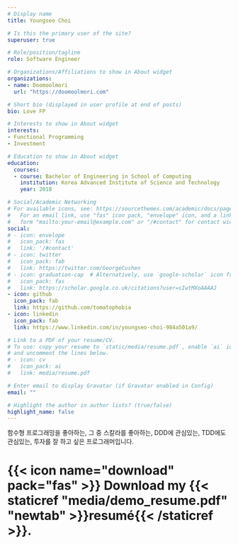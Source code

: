 ```yaml
---
# Display name
title: Youngseo Choi

# Is this the primary user of the site?
superuser: true

# Role/position/tagline
role: Software Engineer

# Organizations/Affiliations to show in About widget
organizations:
- name: Doomoolmori
  url: "https://doomoolmori.com"

# Short bio (displayed in user profile at end of posts)
bio: Love FP

# Interests to show in About widget
interests:
- Functional Programming
- Investment

# Education to show in About widget
education:
  courses:
  - course: Bachelor of Engineering in School of Computing
    institution: Korea Advanced Institute of Science and Technology
    year: 2018

# Social/Academic Networking
# For available icons, see: https://sourcethemes.com/academic/docs/page-builder/#icons
#   For an email link, use "fas" icon pack, "envelope" icon, and a link in the
#   form "mailto:your-email@example.com" or "/#contact" for contact widget.
social:
# - icon: envelope
#   icon_pack: fas
#   link: '/#contact'
# - icon: twitter
#   icon_pack: fab
#   link: https://twitter.com/GeorgeCushen
# - icon: graduation-cap  # Alternatively, use `google-scholar` icon from `ai` icon pack
#   icon_pack: fas
#   link: https://scholar.google.co.uk/citations?user=sIwtMXoAAAAJ
- icon: github
  icon_pack: fab
  link: https://github.com/tomatophobia
- icon: linkedin
  icon_pack: fab
  link: https://www.linkedin.com/in/youngseo-choi-984a501a9/

# Link to a PDF of your resume/CV.
# To use: copy your resume to `static/media/resume.pdf`, enable `ai` icons in `params.toml`, 
# and uncomment the lines below.
# - icon: cv
#   icon_pack: ai
#   link: media/resume.pdf

# Enter email to display Gravatar (if Gravatar enabled in Config)
email: ""

# Highlight the author in author lists? (true/false)
highlight_name: false
---
```


함수형 프로그래밍을 좋아하는, 그 중 스칼라를 좋아하는, DDD에 관심있는, TDD에도 관심있는, 투자를 잘 하고 싶은 프로그래머입니다.

# {{< icon name="download" pack="fas" >}} Download my {{< staticref "media/demo_resume.pdf" "newtab" >}}resumé{{< /staticref >}}.
